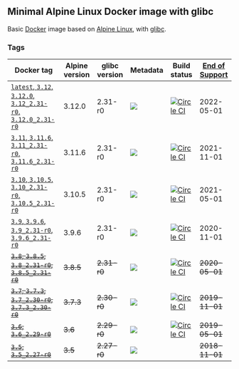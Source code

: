 ## Minimal Alpine Linux Docker image with glibc

Basic [Docker](https://www.docker.com/) image based on [Alpine Linux](http://alpinelinux.org/), with [glibc](https://github.com/sgerrand/alpine-pkg-glibc).

### Tags

| Docker tag | Alpine version | glibc version | Metadata | Build status | [End of Support](https://wiki.alpinelinux.org/wiki/Alpine_Linux:Releases)  |
| --- | --- | --- | --- | --- | --- |
| [`latest`, `3.12`, `3.12.0`, `3.12_2.31-r0`, `3.12.0_2.31-r0`](https://github.com/jeanblanchard/docker-alpine-glibc/blob/master/Dockerfile) | 3.12.0 | 2.31-r0 | [![](https://images.microbadger.com/badges/image/jeanblanchard/alpine-glibc.svg)](https://microbadger.com/images/jeanblanchard/alpine-glibc) | [![Circle CI](https://circleci.com/gh/jeanblanchard/docker-alpine-glibc/tree/master.svg?style=shield)](https://circleci.com/gh/jeanblanchard/docker-alpine-glibc/tree/master) | 2022-05-01 |
| [`3.11`, `3.11.6`, `3.11_2.31-r0`, `3.11.6_2.31-r0`](https://github.com/jeanblanchard/docker-alpine-glibc/blob/alpine3.11/Dockerfile) | 3.11.6 | 2.31-r0 | [![](https://images.microbadger.com/badges/image/jeanblanchard/alpine-glibc:3.11.svg)](https://microbadger.com/images/jeanblanchard/alpine-glibc:3.11) | [![Circle CI](https://circleci.com/gh/jeanblanchard/docker-alpine-glibc/tree/alpine3.10.svg?style=shield)](https://circleci.com/gh/jeanblanchard/docker-alpine-glibc/tree/alpine3.11) | 2021-11-01 |
| [`3.10`, `3.10.5`, `3.10_2.31-r0`, `3.10.5_2.31-r0`](https://github.com/jeanblanchard/docker-alpine-glibc/blob/alpine3.10/Dockerfile) | 3.10.5 | 2.31-r0 | [![](https://images.microbadger.com/badges/image/jeanblanchard/alpine-glibc:3.10.svg)](https://microbadger.com/images/jeanblanchard/alpine-glibc:3.10) | [![Circle CI](https://circleci.com/gh/jeanblanchard/docker-alpine-glibc/tree/alpine3.10.svg?style=shield)](https://circleci.com/gh/jeanblanchard/docker-alpine-glibc/tree/alpine3.10) | 2021-05-01 |
| [`3.9`, `3.9.6`, `3.9_2.31-r0`, `3.9.6_2.31-r0`](https://github.com/jeanblanchard/docker-alpine-glibc/blob/alpine3.9/Dockerfile) | 3.9.6 | 2.31-r0 | [![](https://images.microbadger.com/badges/image/jeanblanchard/alpine-glibc:3.9.svg)](https://microbadger.com/images/jeanblanchard/alpine-glibc:3.9) | [![Circle CI](https://circleci.com/gh/jeanblanchard/docker-alpine-glibc/tree/alpine3.9.svg?style=shield)](https://circleci.com/gh/jeanblanchard/docker-alpine-glibc/tree/alpine3.9) | 2020-11-01 |
| ~~[`3.8`, `3.8.5`, `3.8_2.31-r0`, `3.8.5_2.31-r0`](https://github.com/jeanblanchard/docker-alpine-glibc/blob/alpine3.8/Dockerfile)~~ | ~~3.8.5~~ | ~~2.31-r0~~ | [![](https://images.microbadger.com/badges/image/jeanblanchard/alpine-glibc:3.8.svg)](https://microbadger.com/images/jeanblanchard/alpine-glibc:3.8) | [![Circle CI](https://circleci.com/gh/jeanblanchard/docker-alpine-glibc/tree/alpine3.8.svg?style=shield)](https://circleci.com/gh/jeanblanchard/docker-alpine-glibc/tree/alpine3.8) | ~~2020-05-01~~ |
| ~~[`3.7`, `3.7.3`, `3.7_2.30-r0`, `3.7.3_2.30-r0`](https://github.com/jeanblanchard/docker-alpine-glibc/blob/alpine3.7/Dockerfile)~~ | ~~3.7.3~~ | ~~2.30-r0~~ | [![](https://images.microbadger.com/badges/image/jeanblanchard/alpine-glibc:3.7.svg)](https://microbadger.com/images/jeanblanchard/alpine-glibc:3.7) | [![Circle CI](https://circleci.com/gh/jeanblanchard/docker-alpine-glibc/tree/alpine3.7.svg?style=shield)](https://circleci.com/gh/jeanblanchard/docker-alpine-glibc/tree/alpine3.7) | ~~2019-11-01~~ |
| ~~[`3.6`, `3.6_2.29-r0`](https://github.com/jeanblanchard/docker-alpine-glibc/blob/alpine3.6/Dockerfile)~~ | ~~3.6~~ | ~~2.29-r0~~ | [![](https://images.microbadger.com/badges/image/jeanblanchard/alpine-glibc:3.6.svg)](https://microbadger.com/images/jeanblanchard/alpine-glibc:3.6) | [![Circle CI](https://circleci.com/gh/jeanblanchard/docker-alpine-glibc/tree/alpine3.6.svg?style=shield)](https://circleci.com/gh/jeanblanchard/docker-alpine-glibc/tree/alpine3.6) | ~~2019-05-01~~ |
| ~~[`3.5`, `3.5_2.27-r0`](https://github.com/jeanblanchard/docker-alpine-glibc/blob/alpine3.5/Dockerfile)~~ | ~~3.5~~ | ~~2.27-r0~~ | [![](https://images.microbadger.com/badges/image/jeanblanchard/alpine-glibc:3.5.svg)](https://microbadger.com/images/jeanblanchard/alpine-glibc:3.5) |  | ~~2018-11-01~~ |
